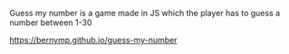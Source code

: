 Guess my number is a game made in JS which the player has to guess a number between 1-30

https://bernymp.github.io/guess-my-number
